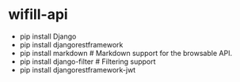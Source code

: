 # wifill-api

- pip install Django
- pip install djangorestframework
- pip install markdown       # Markdown support for the browsable API.
- pip install django-filter  # Filtering support
- pip install djangorestframework-jwt